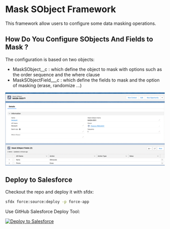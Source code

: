# Mask SObject Framework

This framework allow users to configure some data masking operations.

## How Do You Configure SObjects And Fields to Mask ?

The configuration is based on two objects:

- MaskSObject__c  : which define the object to mask with options such as the order sequence and the where clause
- MaskSObjectField___c : which define the fields to mask and the option of masking (erase, randomize ...)

[![SObjedt config](https://github.com/tprouvot/mask-sobject/blob/framework-beta/screenshots/2022-08-10_09-42-09.png)](https://github.com/tprouvot/mask-sobject/blob/framework-beta/screenshots/2022-08-10_09-42-09.png)
## Deploy to Salesforce

Checkout the repo and deploy it with sfdx:
```sh
sfdx force:source:deploy -p force-app
```

Use GitHub Salesforce Deploy Tool:

<a href="https://githubsfdeploy.herokuapp.com">
  <img alt="Deploy to Salesforce"
       src="https://raw.githubusercontent.com/afawcett/githubsfdeploy/master/deploy.png">
</a>

